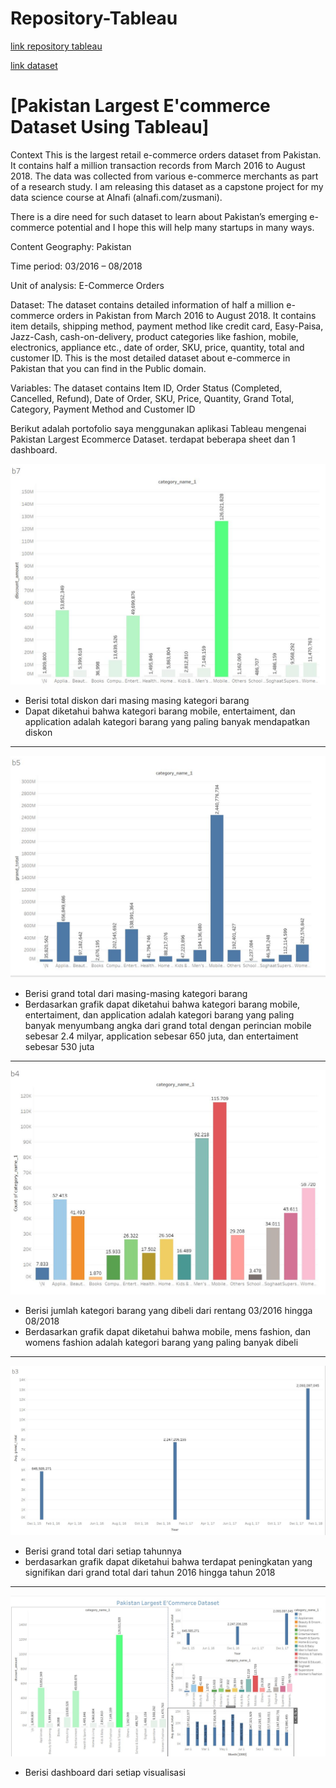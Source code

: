 # Repository-Tableau

[link repository tableau](https://public.tableau.com/authoring/capstone_16567692370600/Dashboard1#1)

[link dataset](https://www.kaggle.com/datasets/zusmani/pakistans-largest-ecommerce-dataset)

# [Pakistan Largest E'commerce Dataset Using Tableau]

Context
This is the largest retail e-commerce orders dataset from Pakistan. It contains half a million transaction records from March 2016 to August 2018. The data was collected from various e-commerce merchants as part of a research study. I am releasing this dataset as a capstone project for my data science course at Alnafi (alnafi.com/zusmani).

There is a dire need for such dataset to learn about Pakistan’s emerging e-commerce potential and I hope this will help many startups in many ways.

Content
Geography: Pakistan

Time period: 03/2016 – 08/2018

Unit of analysis: E-Commerce Orders

Dataset: The dataset contains detailed information of half a million e-commerce orders in Pakistan from March 2016 to August 2018. It contains item details, shipping method, payment method like credit card, Easy-Paisa, Jazz-Cash, cash-on-delivery, product categories like fashion, mobile, electronics, appliance etc., date of order, SKU, price, quantity, total and customer ID. This is the most detailed dataset about e-commerce in Pakistan that you can find in the Public domain.

Variables: The dataset contains Item ID, Order Status (Completed, Cancelled, Refund), Date of Order, SKU, Price, Quantity, Grand Total, Category, Payment Method and Customer ID

Berikut adalah portofolio saya menggunakan aplikasi Tableau mengenai Pakistan Largest Ecommerce Dataset. terdapat beberapa sheet dan 1 dashboard.

![IMAGE](https://github.com/fachriomee/Pakistan-Largest-E-commerce-Dataset-Tableau/blob/main/screenshot/tableau%201.JPG)
- Berisi total diskon dari masing masing kategori barang
- Dapat diketahui bahwa kategori barang mobile, entertaiment, dan application adalah kategori barang yang paling banyak mendapatkan diskon
<hr>

![IMAGE](https://github.com/fachriomee/Pakistan-Largest-E-commerce-Dataset-Tableau/blob/main/screenshot/tableau%203.JPG)
- Berisi grand total dari masing-masing kategori barang
- Berdasarkan grafik dapat diketahui bahwa kategori barang mobile, entertaiment, dan application adalah kategori barang yang paling banyak menyumbang angka dari grand total dengan perincian mobile sebesar 2.4 milyar, application sebesar 650 juta, dan entertaiment sebesar 530 juta
<hr>

![IMAGE](https://github.com/fachriomee/Pakistan-Largest-E-commerce-Dataset-Tableau/blob/main/screenshot/tableau%204.JPG)
- Berisi jumlah kategori barang yang dibeli dari rentang 03/2016 hingga 08/2018
- Berdasarkan grafik dapat diketahui bahwa mobile, mens fashion, dan womens fashion adalah kategori barang yang paling banyak dibeli
<hr>

![IMAGE](https://github.com/fachriomee/Pakistan-Largest-E-commerce-Dataset-Tableau/blob/main/screenshot/tableau%205.JPG)
- Berisi grand total dari setiap tahunnya
- berdasarkan grafik dapat diketahui bahwa terdapat peningkatan yang signifikan dari grand total dari tahun 2016 hingga tahun 2018
<hr>

![IMAGE](https://github.com/fachriomee/Pakistan-Largest-E-commerce-Dataset-Tableau/blob/main/screenshot/tableau%202.JPG)
- Berisi dashboard dari setiap visualisasi

